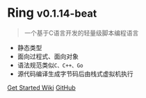 <!-- _coverpage.md -->

<!-- ![logo](_media/icon.svg) -->

# Ring <small>v0.1.14-beat</small>

> 一个基于C语言开发的轻量级脚本编程语言
> 

- 静态类型
- 面向过程式、面向对象
- 语法规范类似```C、C++、Go```
- 源代码编译生成字节码后由栈式虚拟机执行

[Get Started Wiki](./Readme.md)
[GitHub](https://github.com/GeneralSandman/Ring)